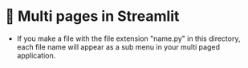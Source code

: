 # 👀 Multi pages in Streamlit

+ If you make a file with the file extension "name.py" in this directory, each file name will appear as a sub menu in your multi paged application.
